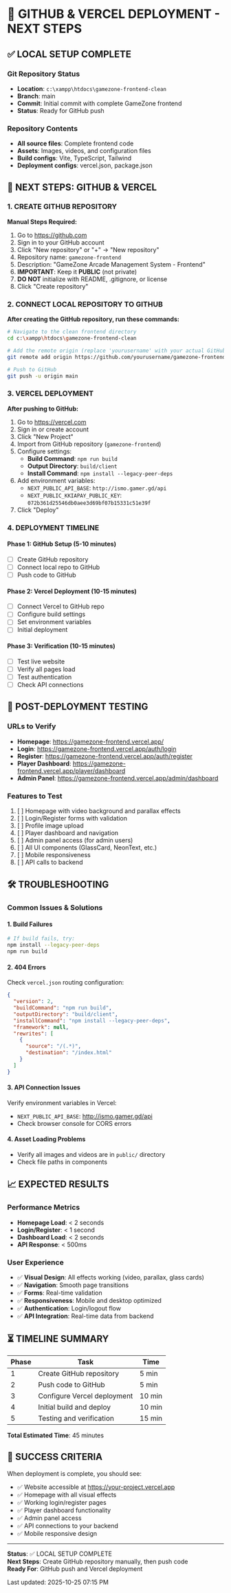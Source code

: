 # 🚀 GITHUB & VERCEL DEPLOYMENT - NEXT STEPS

## ✅ LOCAL SETUP COMPLETE

### Git Repository Status
- **Location**: `c:\xampp\htdocs\gamezone-frontend-clean`
- **Branch**: main
- **Commit**: Initial commit with complete GameZone frontend
- **Status**: Ready for GitHub push

### Repository Contents
- **All source files**: Complete frontend code
- **Assets**: Images, videos, and configuration files
- **Build configs**: Vite, TypeScript, Tailwind
- **Deployment configs**: vercel.json, package.json

## 🎯 NEXT STEPS: GITHUB & VERCEL

### 1. CREATE GITHUB REPOSITORY

**Manual Steps Required:**
1. Go to https://github.com
2. Sign in to your GitHub account
3. Click "New repository" or "+" → "New repository"
4. Repository name: `gamezone-frontend`
5. Description: "GameZone Arcade Management System - Frontend"
6. **IMPORTANT**: Keep it **PUBLIC** (not private)
7. **DO NOT** initialize with README, .gitignore, or license
8. Click "Create repository"

### 2. CONNECT LOCAL REPOSITORY TO GITHUB

**After creating the GitHub repository, run these commands:**

```bash
# Navigate to the clean frontend directory
cd c:\xampp\htdocs\gamezone-frontend-clean

# Add the remote origin (replace 'yourusername' with your actual GitHub username)
git remote add origin https://github.com/yourusername/gamezone-frontend.git

# Push to GitHub
git push -u origin main
```

### 3. VERCEL DEPLOYMENT

**After pushing to GitHub:**

1. Go to https://vercel.com
2. Sign in or create account
3. Click "New Project"
4. Import from GitHub repository (`gamezone-frontend`)
5. Configure settings:
   - **Build Command**: `npm run build`
   - **Output Directory**: `build/client`
   - **Install Command**: `npm install --legacy-peer-deps`
6. Add environment variables:
   - `NEXT_PUBLIC_API_BASE`: `http://ismo.gamer.gd/api`
   - `NEXT_PUBLIC_KKIAPAY_PUBLIC_KEY`: `072b361d25546db0aee3d69bf07b15331c51e39f`
7. Click "Deploy"

### 4. DEPLOYMENT TIMELINE

#### Phase 1: GitHub Setup (5-10 minutes)
- [ ] Create GitHub repository
- [ ] Connect local repo to GitHub
- [ ] Push code to GitHub

#### Phase 2: Vercel Deployment (10-15 minutes)
- [ ] Connect Vercel to GitHub repo
- [ ] Configure build settings
- [ ] Set environment variables
- [ ] Initial deployment

#### Phase 3: Verification (10-15 minutes)
- [ ] Test live website
- [ ] Verify all pages load
- [ ] Test authentication
- [ ] Check API connections

## 🧪 POST-DEPLOYMENT TESTING

### URLs to Verify
- **Homepage**: https://gamezone-frontend.vercel.app/
- **Login**: https://gamezone-frontend.vercel.app/auth/login
- **Register**: https://gamezone-frontend.vercel.app/auth/register
- **Player Dashboard**: https://gamezone-frontend.vercel.app/player/dashboard
- **Admin Panel**: https://gamezone-frontend.vercel.app/admin/dashboard

### Features to Test
1. [ ] Homepage with video background and parallax effects
2. [ ] Login/Register forms with validation
3. [ ] Profile image upload
4. [ ] Player dashboard and navigation
5. [ ] Admin panel access (for admin users)
6. [ ] All UI components (GlassCard, NeonText, etc.)
7. [ ] Mobile responsiveness
8. [ ] API calls to backend

## 🛠️ TROUBLESHOOTING

### Common Issues & Solutions

#### 1. Build Failures
```bash
# If build fails, try:
npm install --legacy-peer-deps
npm run build
```

#### 2. 404 Errors
Check `vercel.json` routing configuration:
```json
{
  "version": 2,
  "buildCommand": "npm run build",
  "outputDirectory": "build/client",
  "installCommand": "npm install --legacy-peer-deps",
  "framework": null,
  "rewrites": [
    {
      "source": "/(.*)",
      "destination": "/index.html"
    }
  ]
}
```

#### 3. API Connection Issues
Verify environment variables in Vercel:
- `NEXT_PUBLIC_API_BASE`: http://ismo.gamer.gd/api
- Check browser console for CORS errors

#### 4. Asset Loading Problems
- Verify all images and videos are in `public/` directory
- Check file paths in components

## 📈 EXPECTED RESULTS

### Performance Metrics
- **Homepage Load**: < 2 seconds
- **Login/Register**: < 1 second
- **Dashboard Load**: < 2 seconds
- **API Response**: < 500ms

### User Experience
- ✅ **Visual Design**: All effects working (video, parallax, glass cards)
- ✅ **Navigation**: Smooth page transitions
- ✅ **Forms**: Real-time validation
- ✅ **Responsiveness**: Mobile and desktop optimized
- ✅ **Authentication**: Login/logout flow
- ✅ **API Integration**: Real-time data from backend

## ⏳ TIMELINE SUMMARY

| Phase | Task | Time |
|-------|------|------|
| 1 | Create GitHub repository | 5 min |
| 2 | Push code to GitHub | 5 min |
| 3 | Configure Vercel deployment | 10 min |
| 4 | Initial build and deploy | 10 min |
| 5 | Testing and verification | 15 min |

**Total Estimated Time**: 45 minutes

## 🎉 SUCCESS CRITERIA

When deployment is complete, you should see:
- ✅ Website accessible at https://your-project.vercel.app
- ✅ Homepage with all visual effects
- ✅ Working login/register pages
- ✅ Player dashboard functionality
- ✅ Admin panel access
- ✅ API connections to your backend
- ✅ Mobile responsive design

---

**Status**: ✅ LOCAL SETUP COMPLETE  
**Next Steps**: Create GitHub repository manually, then push code  
**Ready For**: GitHub push and Vercel deployment

Last updated: 2025-10-25 07:15 PM